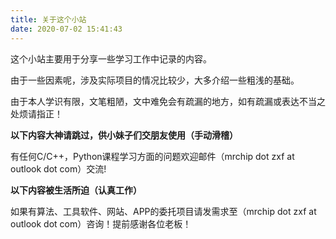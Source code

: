 ```yaml
---
title: 关于这个小站
date: 2020-07-02 15:41:43
---
```


这个小站主要用于分享一些学习工作中记录的内容。

由于一些因素呢，涉及实际项目的情况比较少，大多介绍一些粗浅的基础。

由于本人学识有限，文笔粗陋，文中难免会有疏漏的地方，如有疏漏或表达不当之处烦请指正！

**以下内容大神请跳过，供小妹子们交朋友使用（手动滑稽）**

有任何C/C++，Python课程学习方面的问题欢迎邮件（mrchip dot zxf at outlook dot com）交流!

**以下内容被生活所迫（认真工作）**

如果有算法、工具软件、网站、APP的委托项目请发需求至（mrchip dot zxf at outlook dot com）咨询！提前感谢各位老板！